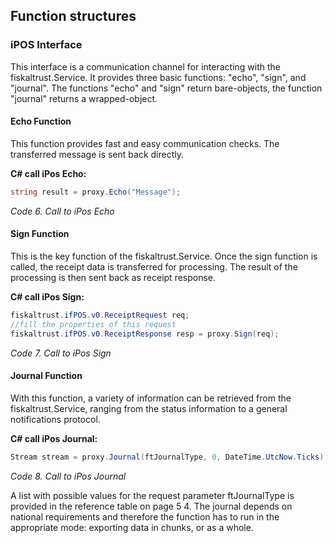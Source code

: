 ## Function structures

### iPOS Interface

This interface is a communication channel for interacting with the fiskaltrust.Service. It provides three basic functions: "echo", "sign", and "journal". The functions "echo" and "sign" return bare-objects, the function "journal" returns a wrapped-object.

#### Echo Function

This function provides fast and easy communication checks. The transferred message is sent back directly.

**C# call iPos Echo:**
```cs
string result = proxy.Echo("Message");
```

<span id="_Toc527986830" class="anchor"></span>*Code 6. Call to iPos Echo*

#### Sign Function

This is the key function of the fiskaltrust.Service. Once the sign function is called, the receipt data is transferred for processing. The result of the processing is then sent back as receipt response.

**C# call iPos Sign:**
```cs
fiskaltrust.ifPOS.v0.ReceiptRequest req;
//fill the properties of this request
fiskaltrust.ifPOS.v0.ReceiptResponse resp = proxy.Sign(req);
```

<span id="_Toc527986831" class="anchor"></span>*Code 7. Call to iPos Sign*

#### Journal Function

With this function, a variety of information can be retrieved from the fiskaltrust.Service, ranging from the status information to a general notifications protocol.

**C# call iPos Journal:**
```cs
Stream stream = proxy.Journal(ftJournalType, 0, DateTime.UtcNow.Ticks);
```

<span id="_Toc527986832" class="anchor"></span>*Code 8. Call to iPos Journal*

A list with possible values for the request parameter ftJournalType is provided in the reference table on page 5 <!-- TODO: page references -->4. The journal depends on national requirements and therefore the function has to run in the appropriate mode: exporting data in chunks, or as a whole.
